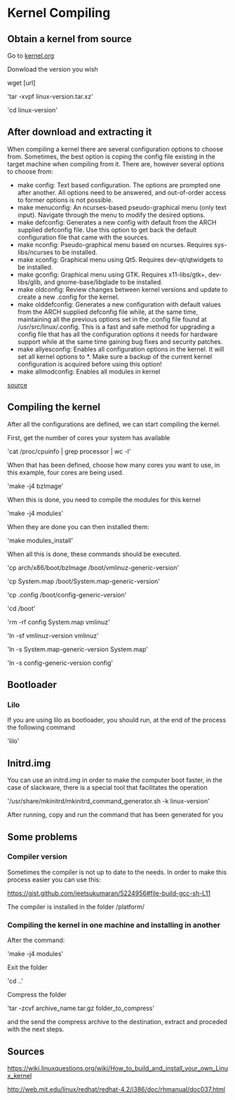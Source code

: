 # Kernel Compiling

## Obtain a kernel from source

Go to [kernel.org](https://kernel.org)

Donwload the version you wish

wget [url]

'tar -xvpf linux-version.tar.xz'

'cd linux-version'

## After download and extracting it

When compiling a kernel there are several configuration options to choose from. Sometimes, the best option is coping the config file existing in the target machine when compiling from it. There are, however several options to choose from:

- make config: Text based configuration. The options are prompted one after another. All options need to be answered, and out-of-order access to former options is not possible.
- make menuconfig: An ncurses-based pseudo-graphical menu (only text input). Navigate through the menu to modify the desired options.
- make defconfig: Generates a new config with default from the ARCH supplied defconfig file. Use this option to get back the default configuration file that came with the sources.
- make nconfig: Pseudo-graphical menu based on ncurses. Requires sys-libs/ncurses to be installed.
- make xconfig: Graphical menu using Qt5. Requires dev-qt/qtwidgets to be installed.
- make gconfig: Graphical menu using GTK. Requires x11-libs/gtk+, dev-libs/glib, and gnome-base/libglade to be installed.
- make oldconfig: Review changes between kernel versions and update to create a new .config for the kernel.
- make olddefconfig: Generates a new configuration with default values from the ARCH supplied defconfig file while, at the same time, maintaining all the previous options set in the .config file found at /usr/src/linux/.config. This is a fast and safe method for upgrading a config file that has all the configuration options it needs for hardware support while at the same time gaining bug fixes and security patches.
- make allyesconfig: Enables all configuration options in the kernel. It will set all kernel options to *. Make sure a backup of the current kernel configuration is acquired before using this option!
- make allmodconfig: Enables all modules in kernel

[source](https://wiki.gentoo.org/wiki/Kernel/Configuration)

## Compiling the kernel

After all the configurations are defined, we can start compiling the kernel.

First, get the number of cores your system has available

'cat /proc/cpuinfo | grep processor | wc -l'

When that has been defined, choose how many cores you want to use, in this example, four cores are being used.

'make -j4 bzImage'

When this is done, you need to compile the modules for this kernel

'make -j4 modules'

When they are done you can then installed them:

'make modules_install'

When all this is done, these commands should be executed.

'cp arch/x86/boot/bzImage /boot/vmlinuz-generic-version'

'cp System.map /boot/System.map-generic-version'

'cp .config /boot/config-generic-version'

'cd /boot'

'rm -rf config System.map vmlinuz'

'ln -sf vmlinuz-version vmlinuz'

'ln -s System.map-generic-version System.map'

'ln -s config-generic-version config'

## Bootloader

### Lilo

If you are using lilo as bootloader, you should run, at the end of the process the following command

'lilo'

## Initrd.img

You can use an initrd.img in order to make the computer boot faster, in the case of slackware, there is a special tool that facilitates the operation

'/usr/share/mkinitrd/mkinitrd_command_generator.sh -k linux-version'

After running, copy and run the command that has been generated for you

## Some problems

### Compiler version

Sometimes the compiler is not up to date to the needs. In order to make this process easier you can use this:

https://gist.github.com/jeetsukumaran/5224956#file-build-gcc-sh-L11

The compiler is installed in the folder /platform/

### Compiling the kernel in one machine and installing in another

After the command:

'make -j4 modules'

Exit the folder

'cd ..'

Compress the folder

'tar -zcvf archive_name.tar.gz folder_to_compress'

and the send the compress archive to the destination, extract and proceded with the next steps.

## Sources

https://wiki.linuxquestions.org/wiki/How_to_build_and_install_your_own_Linux_kernel

http://web.mit.edu/linux/redhat/redhat-4.2/i386/doc/rhmanual/doc037.html
